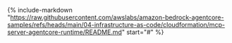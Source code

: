 {% include-markdown "https://raw.githubusercontent.com/awslabs/amazon-bedrock-agentcore-samples/refs/heads/main/04-infrastructure-as-code/cloudformation/mcp-server-agentcore-runtime/README.md" start="#" %}